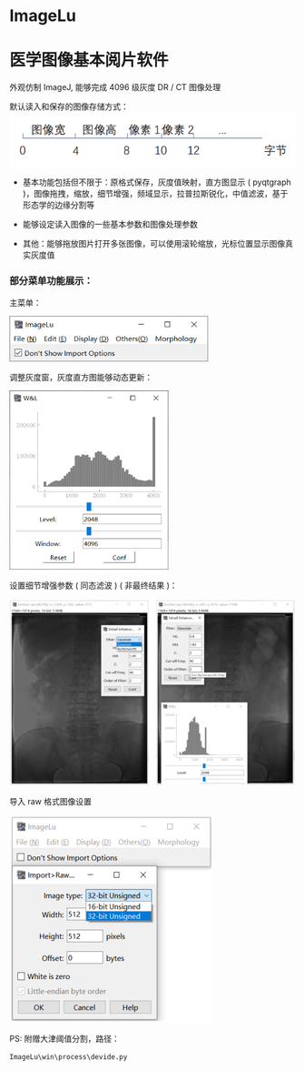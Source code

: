 # ImageLu
# 医学图像基本阅片软件
外观仿制 ImageJ, 能够完成 4096 级灰度 DR / CT 图像处理

默认读入和保存的图像存储方式：
![img.png](assets/img_info.png)

- 基本功能包括但不限于：原格式保存，灰度值映射，直方图显示 ( pyqtgraph )，图像拖拽，缩放，细节增强，频域显示，拉普拉斯锐化，中值滤波，基于形态学的边缘分割等


- 能够设定读入图像的一些基本参数和图像处理参数


- 其他：能够拖放图片打开多张图像，可以使用滚轮缩放，光标位置显示图像真实灰度值

### 部分菜单功能展示：

主菜单：

<img alt="menu_bar.png" src="assets/menu_bar.png" width="350" height="80"/>

调整灰度窗，灰度直方图能够动态更新：

<img alt="wl_hist.png" src="assets/wl_hist.png" width="280" height="315"/>

设置细节增强参数 ( 同态滤波 ) ( 非最终结果 )：

![detail_enhancement.png](assets/detail_enhancement.png)

导入 raw 格式图像设置

![import_raw.png](assets/import_raw.png)

PS: 附赠大津阈值分割，路径：
```angular2html
ImageLu\win\process\devide.py
```
